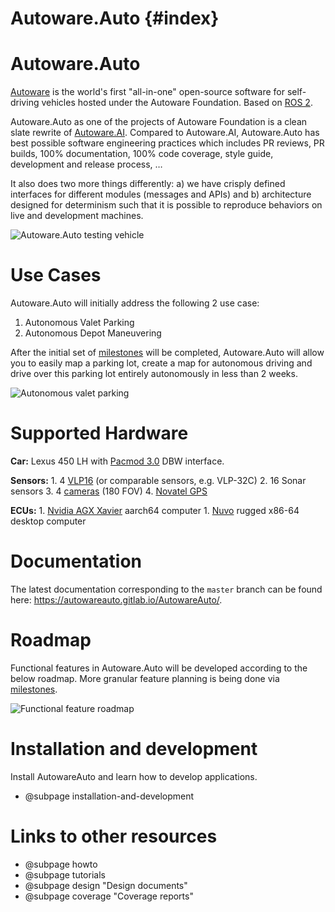 Autoware.Auto {#index}
======================

# Autoware.Auto

[Autoware](https://www.autoware.org/) is the world's first "all-in-one" open-source
software for self-driving vehicles hosted under the Autoware Foundation. Based on
[ROS 2](https://index.ros.org/doc/ros2/).

Autoware.Auto as one of the projects of Autoware Foundation is a clean slate rewrite
of [Autoware.AI](https://autoware.ai/). Compared to Autoware.AI, Autoware.Auto has
best possible software engineering practices which includes PR reviews, PR builds,
100% documentation, 100% code coverage, style guide, development and release process, …

It also does two more things differently: a) we have crisply defined interfaces for
different modules (messages and APIs) and  b) architecture designed for determinism
such that it is possible to reproduce behaviors on live and development machines.

![Autoware.Auto testing vehicle](images/lexus.jpg)

# Use Cases
Autoware.Auto will initially address the following 2 use case:
1. Autonomous Valet Parking
1. Autonomous Depot Maneuvering

After the initial set of [milestones](https://gitlab.com/AutowareAuto/AutowareAuto/milestones)
will be completed, Autoware.Auto will allow you to easily map a parking lot, create
a map for autonomous driving and drive over this parking lot entirely autonomously
in less than 2 weeks.

![Autonomous valet parking](images/valet_parking.jpeg)

# Supported Hardware
**Car:** Lexus 450 LH with [Pacmod 3.0](https://autonomoustuff.com/product/small-ev-by-wire-kits/)
DBW interface.

**Sensors:**
    1. 4 [VLP16](https://velodynelidar.com/vlp-16-hi-res.html) (or comparable sensors, e.g. VLP-32C)
    2. 16 Sonar sensors
    3. 4 [cameras](http://wiki.ros.org/pointgrey_camera_driver) (180 FOV)
    4. [Novatel GPS](https://autonomoustuff.com/product/novatel-vehicle-kits/)

**ECUs:**
	1. [Nvidia AGX Xavier](https://www.nvidia.com/en-us/deep-learning-ai/products/agx-systems/) aarch64 computer
	1. [Nuvo](https://autonomoustuff.com/product/astuff-spectra/) rugged x86-64 desktop computer

# Documentation

The latest documentation corresponding to the ``master`` branch can be found here:
https://autowareauto.gitlab.io/AutowareAuto/.

# Roadmap
Functional features in Autoware.Auto will be developed according to the below roadmap.
More granular feature planning is being done via
[milestones](https://gitlab.com/AutowareAuto/AutowareAuto/milestones).

![Functional feature roadmap](images/aa_roadmap.png)


# Installation and development

Install AutowareAuto and learn how to develop applications.

- @subpage installation-and-development


# Links to other resources

- @subpage howto
- @subpage tutorials
- @subpage design "Design documents"
- @subpage coverage "Coverage reports"
